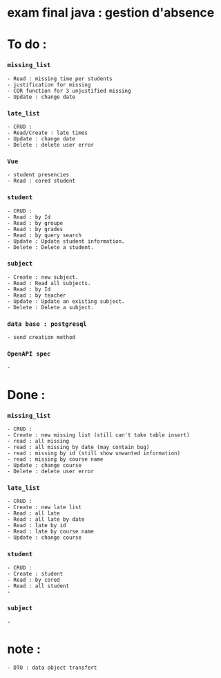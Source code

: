 # exam final java : gestion d'absence


# To do : 

### `missing_list`

    - Read : missing time per students
    - justification for missing
    - COR function for 3 unjustified missing
    - Update : change date 


### `late_list`
    
    - CRUD : 
    - Read/Create : late times
    - Update : change date 
    - Delete : delete user error

### `Vue`

    - student presencies
    - Read : cored student

### `student`
    
    - CRUD : 
    - Read : by Id
    - Read : by groupe
    - Read : by grades
    - Read : by query search
    - Update : Update student information.
    - Delete : Delete a student.

### `subject`

    - Create : new subject.
    - Read : Read all subjects.
    - Read : by Id
    - Read : by teacher
    - Update : Update an existing subject.
    - Delete : Delete a subject.
    
### `data base : postgresql`

    - send creation method

### `OpenAPI spec`

    -

# Done : 

### `missing_list`
    
    - CRUD :
    - Create : new missing list (still can't take table insert)
    - read : all missing
    - read : all missing by date (may contain bug)
    - read : missing by id (still show unwanted information)
    - read : missing by course name
    - Update : change course
    - Delete : delete user error

### `late_list`

    - CRUD : 
    - Create : new late list 
    - Read : all late 
    - Read : all late by date 
    - Read : late by id 
    - Read : late by course name
    - Update : change course

  ### `student`

    - CRUD : 
    - Create : student
    - Read : by cored
    - Read : all student
    - 

  ### `subject`

    -


# note : 
    - DTO : data object transfert